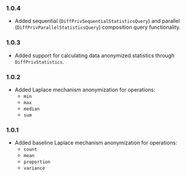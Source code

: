 ### 1.0.4

- Added sequential (`DiffPrivSequentialStatisticsQuery`) and parallel (`DiffPrivParallelStatisticsQuery`) composition query functionality.

### 1.0.3

- Added support for calculating data anonymized statistics through `DiffPrivStatistics`.

### 1.0.2

- Added Laplace mechanism anonymization for operations:
    - `min`
    - `max`
    - `median`
    - `sum`

### 1.0.1

- Added baseline Laplace mechanism anonymization for operations:
    - `count`
    - `mean`
    - `proportion`
    - `variance`
